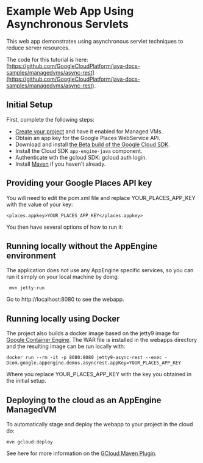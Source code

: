 
# Example Web App Using Asynchronous Servlets #

This web app demonstrates using asynchronous servlet techniques to reduce server resources.

The code for this tutorial is here: [https://github.com/GoogleCloudPlatform/java-docs-samples/managedvms/async-rest](https://github.com/GoogleCloudPlatform/java-docs-samples/managedvms/async-rest).


## Initial Setup ##

First, complete the following steps:

- [Create your project](https://developers.google.com/appengine/docs/managed-vms/) and have it enabled for Managed VMs.
- Obtain an app key for the Google Places WebService API.
- Download and install [the Beta build of the Google Cloud SDK](https://developers.google.com/cloud/sdk/#Quick_Start).
- Install the Cloud SDK `app-engine-java` component.
- Authenticate wth the gcloud SDK: gcloud auth login.
- Install [Maven](http://maven.apache.org/download.cgi) if you haven't already.

   

## Providing your Google Places API key ##

You will need to edit the pom.xml file and replace YOUR_PLACES_APP_KEY with the value of your key:

    <places.appkey>YOUR_PLACES_APP_KEY</places.appkey>

You then have several options of how to run it:

## Running locally without the AppEngine environment ##

The application does not use any AppEngine specific services, so you can run it simply on your local machine by doing: 

     mvn jetty:run 

Go to  http://localhost:8080 to see the webapp.
 

## Running locally using Docker ##

The project also builds a docker image based on the jetty9 image for [Google Container Engine](https://cloud.google.com/container-engine/). The WAR file is installed in the webapps directory and the resulting image can be run locally with:

    docker run --rm -it -p 8080:8080 jetty9-async-rest --exec -Dcom.google.appengine.demos.asyncrest.appKey=YOUR_PLACES_APP_KEY

Where you replace YOUR_PLACES_APP_KEY with the key you obtained in the initial setup.


## Deploying to the cloud as an AppEngine ManagedVM ##

To automatically stage and deploy the webapp to your project in the cloud do:  

    mvn gcloud:deploy  

See here for more information on the [GCloud Maven Plugin](https://github.com/GoogleCloudPlatform/gcloud-maven-plugin).

